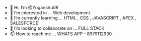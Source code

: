 - 👋 Hi, I’m @Yuganshu08
- 👀 I’m interested in ... Web development 
- 🌱 I’m currently learning ... HTML , CSS , JAVASCRIPT , APEX , SALESFORCE
- 💞️ I’m looking to collaborate on ... FULL STACK      
- 📫 How to reach me ...
WHATS APP - 8979112930
<!---
Yuganshu08/Yuganshu08 is a ✨ special ✨ repository because its `README.md` (this file) appears on your GitHub profile.
You can click the Preview link to take a look at your changes.
--->
